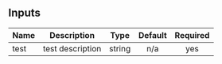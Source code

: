 ## Inputs

| Name | Description | Type | Default | Required |
|------|-------------|:----:|:-----:|:-----:|
| test | test description | string | n/a | yes |

